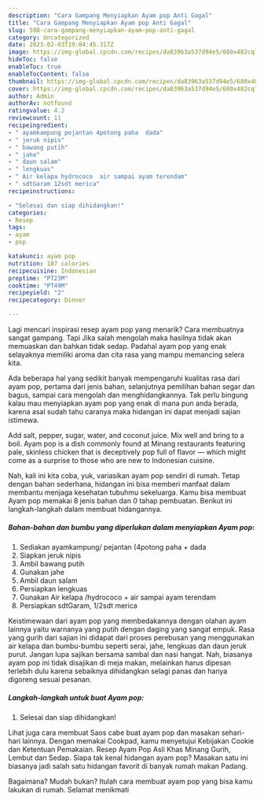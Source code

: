 ```yaml
---
description: "Cara Gampang Menyiapkan Ayam pop Anti Gagal"
title: "Cara Gampang Menyiapkan Ayam pop Anti Gagal"
slug: 508-cara-gampang-menyiapkan-ayam-pop-anti-gagal
category: Uncategorized
date: 2023-02-03T19:04:45.317Z
image: https://img-global.cpcdn.com/recipes/da83963a537d94e5/680x482cq70/ayam-pop-foto-resep-utama.jpg
hideToc: false
enableToc: true
enableTocContent: false
thumbnail: https://img-global.cpcdn.com/recipes/da83963a537d94e5/680x482cq70/ayam-pop-foto-resep-utama.jpg
cover: https://img-global.cpcdn.com/recipes/da83963a537d94e5/680x482cq70/ayam-pop-foto-resep-utama.jpg
author: Admin
authorAv: notfound
ratingvalue: 4.2
reviewcount: 11
recipeingredient:
- " ayamkampung pejantan 4potong paha  dada"
- " jeruk nipis"
- " bawang putih"
- " jahe"
- " daun salam"
- " lengkuas"
- " Air kelapa hydrococo  air sampai ayam terendam"
- " sdtGaram 12sdt merica"
recipeinstructions:

- "Selesai dan siap dihidangkan!"
categories:
- Resep
tags:
- ayam
- pop

katakunci: ayam pop 
nutrition: 187 calories
recipecuisine: Indonesian
preptime: "PT23M"
cooktime: "PT49M"
recipeyield: "2"
recipecategory: Dinner

---
```



Lagi mencari inspirasi resep ayam pop yang menarik? Cara membuatnya sangat gampang. Tapi Jika salah mengolah maka hasilnya tidak akan memuaskan dan bahkan tidak sedap. Padahal ayam pop yang enak selayaknya memiliki aroma dan cita rasa yang mampu memancing selera kita.


Ada beberapa hal yang sedikit banyak mempengaruhi kualitas rasa dari ayam pop, pertama dari jenis bahan, selanjutnya pemilihan bahan segar dan bagus, sampai cara mengolah dan menghidangkannya. Tak perlu bingung kalau mau menyiapkan ayam pop yang enak di mana pun anda berada, karena asal sudah tahu caranya maka hidangan ini dapat menjadi sajian istimewa.

Add salt, pepper, sugar, water, and coconut juice. Mix well and bring to a boil. Ayam pop is a dish commonly found at Minang restaurants featuring pale, skinless chicken that is deceptively pop full of flavor — which might come as a surprise to those who are new to Indonesian cuisine.


Nah, kali ini kita coba, yuk, variasikan ayam pop sendiri di rumah. Tetap dengan bahan sederhana, hidangan ini bisa memberi manfaat dalam membantu menjaga kesehatan tubuhmu sekeluarga. Kamu bisa membuat Ayam pop memakai 8 jenis bahan dan 0 tahap pembuatan. Berikut ini langkah-langkah dalam membuat hidangannya.

<!--inarticleads1-->

##### Bahan-bahan dan bumbu yang diperlukan dalam menyiapkan Ayam pop:

1. Sediakan  ayamkampung/ pejantan (4potong paha + dada
1. Siapkan  jeruk nipis
1. Ambil  bawang putih
1. Gunakan  jahe
1. Ambil  daun salam
1. Persiapkan  lengkuas
1. Gunakan  Air kelapa /hydrococo + air sampai ayam terendam
1. Persiapkan  sdtGaram, 1/2sdt merica


Keistimewaan dari ayam pop yang membedakannya dengan olahan ayam lainnya yaitu warnanya yang putih dengan daging yang sangat empuk. Rasa yang gurih dari sajian ini didapat dari proses perebusan yang menggunakan air kelapa dan bumbu-bumbu seperti serai, jahe, lengkuas dan daun jeruk purut. Jangan lupa sajikan bersama sambal dan nasi hangat. Nah, biasanya ayam pop ini tidak disajikan di meja makan, melainkan harus dipesan terlebih dulu karena sebaiknya dihidangkan selagi panas dan hanya digoreng sesuai pesanan. 

<!--inarticleads2-->

##### Langkah-langkah untuk buat Ayam pop:


1. Selesai dan siap dihidangkan!

Lihat juga cara membuat Saos cabe buat ayam pop dan masakan sehari-hari lainnya. Dengan memakai Cookpad, kamu menyetujui Kebijakan Cookie dan Ketentuan Pemakaian. Resep Ayam Pop Asli Khas Minang Gurih, Lembut dan Sedap. Siapa tak kenal hidangan ayam pop? Masakan satu ini biasanya jadi salah satu hidangan favorit di banyak rumah makan Padang. 

Bagaimana? Mudah bukan? Itulah cara membuat ayam pop yang bisa kamu lakukan di rumah. Selamat menikmati
